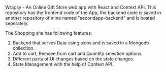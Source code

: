 Wrapsy - An Online Gift Store web app with React and Context API.
This repository has the frontend code of the App, the backend code is saved in 
another repository of mine named "secondapp-backend" and is hosted seperately.

The Shopping site has following features:
1. Backend that serves Data using axios and is saved in a Mongodb collection.
2. Add to cart, Remove from cart and Quantity selection options.
3. Different parts of UI changes based on the state changes.
4. State Management with the help of Context API.
